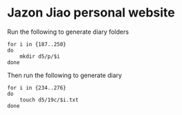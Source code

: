 # Jazon Jiao personal website

Run the following to generate diary folders

```
for i in {187..250}
do
    mkdir d5/p/$i
done
```

Then run the following to generate diary 

```
for i in {234..276}
do
    touch d5/19c/$i.txt
done
```
